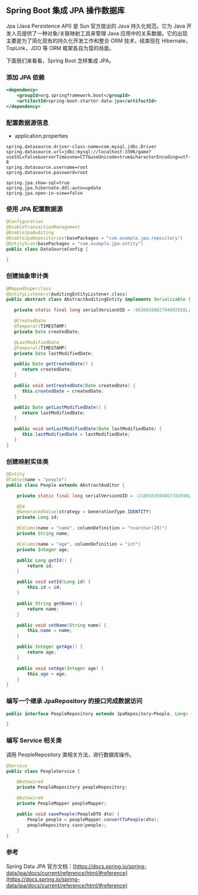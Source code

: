 ## Spring Boot 集成 JPA 操作数据库
Jpa (Java Persistence API) 是 Sun 官方提出的 Java 持久化规范。它为 Java 开发人员提供了一种对象/关联映射工具来管理 Java 应用中的关系数据。它的出现主要是为了简化现有的持久化开发工作和整合 ORM 技术，结束现在 Hibernate，TopLink，JDO 等 ORM 框架各自为营的局面。

下面我们来看看，Spring Boot 怎样集成 JPA。 

### 添加 JPA 依赖

```xml
<dependency>
    <groupId>org.springframework.boot</groupId>
    <artifactId>spring-boot-starter-data-jpa</artifactId>
</dependency>
```

### 配置数据源信息

- application.properties

```properties
spring.datasource.driver-class-name=com.mysql.jdbc.Driver
spring.datasource.url=jdbc:mysql://localhost:3306/game?useSSL=false&serverTimezone=CTT&useUnicode=true&characterEncoding=utf-8
spring.datasource.username=root
spring.datasource.password=root

spring.jpa.show-sql=true
spring.jpa.hibernate.ddl-auto=update
spring.jpa.open-in-view=false
```

### 使用 JPA 配置数据源

```java
@Configuration
@EnableTransactionManagement
@EnableJpaAuditing
@EnableJpaRepositories(basePackages = "com.example.jpa.repository")
@EntityScan(basePackages = "com.example.jpa.entity")
public class DataSourceConfig {

}
```

### 创建抽象审计类

```java
@MappedSuperclass
@EntityListeners(AuditingEntityListener.class)
public abstract class AbstractAuditingEntity implements Serializable {

   private static final long serialVersionUID = -8636810082784692918L;

   @CreatedDate
   @Temporal(TIMESTAMP)
   private Date createdDate;

   @LastModifiedDate
   @Temporal(TIMESTAMP)
   private Date lastModifiedDate;

   public Date getCreatedDate() {
      return createdDate;
   }

   public void setCreatedDate(Date createdDate) {
      this.createdDate = createdDate;
   }

   public Date getLastModifiedDate() {
      return lastModifiedDate;
   }

   public void setLastModifiedDate(Date lastModifiedDate) {
      this.lastModifiedDate = lastModifiedDate;
   }
}
```

### 创建映射实体类

```java
@Entity
@Table(name = "people")
public class People extends AbstractAuditor {

    private static final long serialVersionUID = -2189163594057781698L;

    @Id
    @GeneratedValue(strategy = GenerationType.IDENTITY)
    private Long id;

    @Column(name = "name", columnDefinition = "nvarchar(20)")
    private String name;

    @Column(name = "age", columnDefinition = "int")
    private Integer age;

    public Long getId() {
        return id;
    }

    public void setId(Long id) {
        this.id = id;
    }

    public String getName() {
        return name;
    }

    public void setName(String name) {
        this.name = name;
    }

    public Integer getAge() {
        return age;
    }

    public void setAge(Integer age) {
        this.age = age;
    }
}
```

### 编写一个继承 JpaRepository 的接口完成数据访问

```java
public interface PeopleRepository extends JpaRepository<People, Long> {

}
```

### 编写 Service 相关类

调用 PeopleRepository 类相关方法，进行数据库操作。

```java
@Service
public class PeopleService {

    @Autowired
    private PeopleRepository peopleRepository;

    @Autowired
    private PeopleMapper peopleMapper;

    public void savePeople(PeopleDTO dto) {
        People people = peopleMapper.convertToPeople(dto);
        peopleRepository.save(people);
    }
}
```

### 参考

Spring Data JPA 官方文档：[https://docs.spring.io/spring-data/jpa/docs/current/reference/html/#reference](https://docs.spring.io/spring-data/jpa/docs/current/reference/html/#reference)